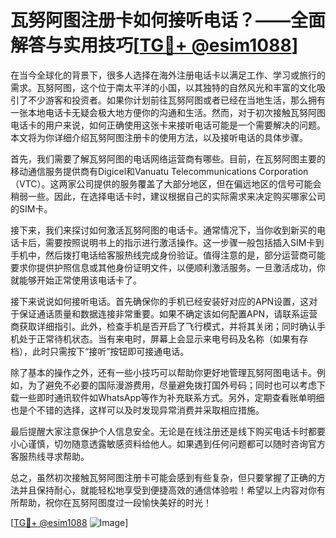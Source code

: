 # 瓦努阿图注册卡如何接听电话？——全面解答与实用技巧[[TG💪+ @esim1088](https://t.me/s/esim1088)]

在当今全球化的背景下，很多人选择在海外注册电话卡以满足工作、学习或旅行的需求。瓦努阿图，这个位于南太平洋的小国，以其独特的自然风光和丰富的文化吸引了不少游客和投资者。如果你计划前往瓦努阿图或者已经在当地生活，那么拥有一张本地电话卡无疑会极大地方便你的沟通和生活。然而，对于初次接触瓦努阿图电话卡的用户来说，如何正确使用这张卡来接听电话可能是一个需要解决的问题。本文将为你详细介绍瓦努阿图注册卡的使用方法，以及接听电话的具体步骤。

首先，我们需要了解瓦努阿图的电话网络运营商有哪些。目前，在瓦努阿图主要的移动通信服务提供商有Digicel和Vanuatu Telecommunications Corporation（VTC）。这两家公司提供的服务覆盖了大部分地区，但在偏远地区的信号可能会稍弱一些。因此，在选择电话卡时，建议根据自己的实际需求来决定购买哪家公司的SIM卡。

接下来，我们来探讨如何激活瓦努阿图的电话卡。通常情况下，当你收到新买的电话卡后，需要按照说明书上的指示进行激活操作。这一步骤一般包括插入SIM卡到手机中，然后拨打电话给客服热线完成身份验证。值得注意的是，部分运营商可能要求你提供护照信息或其他身份证明文件，以便顺利激活服务。一旦激活成功，你就能够开始正常使用该电话卡了。

接下来说说如何接听电话。首先确保你的手机已经安装好对应的APN设置，这对于保证通话质量和数据连接非常重要。如果不确定该如何配置APN，请联系运营商获取详细指引。此外，检查手机是否开启了飞行模式，并将其关闭；同时确认手机处于正常待机状态。当有来电时，屏幕上会显示来电号码及名称（如果有存档），此时只需按下“接听”按钮即可接通电话。

除了基本的操作之外，还有一些小技巧可以帮助你更好地管理瓦努阿图电话卡。例如，为了避免不必要的国际漫游费用，尽量避免拨打国外号码；同时也可以考虑下载一些即时通讯软件如WhatsApp等作为补充联系方式。另外，定期查看账单明细也是个不错的选择，这样可以及时发现异常消费并采取相应措施。

最后提醒大家注意保护个人信息安全。无论是在线注册还是线下购买电话卡时都要小心谨慎，切勿随意透露敏感资料给他人。如果遇到任何问题都可以随时咨询官方客服热线寻求帮助。

总之，虽然初次接触瓦努阿图注册卡可能会感到有些复杂，但只要掌握了正确的方法并且保持耐心，就能轻松地享受到便捷高效的通信体验啦！希望以上内容对你有所帮助，祝你在瓦努阿图度过一段愉快美好的时光！

[[TG💪+ @esim1088](https://t.me/s/esim1088) ![Image](https://i.postimg.cc/4NQfJmqS/Snipaste-2025-05-13-00-14-12.png)]